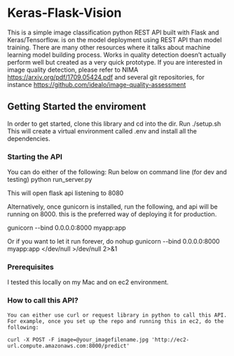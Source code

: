# Keras-Flask-Vision

This is a simple image classification python REST API built with Flask and Keras/Tensorflow.
 is on the model deployment using REST API than model training. There are many other resources where it talks about machine learning model building process. Works in quality detection doesn’t actually perform well but created as a very quick prototype. If you are interested in image quality detection, please refer to  NIMA https://arxiv.org/pdf/1709.05424.pdf and several git repositories, for instance https://github.com/idealo/image-quality-assessment

## Getting Started the enviroment
In order to get started, clone this library and cd into the dir.
Run ./setup.sh
This will create a virtual environment called .env and install all the dependencies.

### Starting the API
You can do either of the following:
Run below on command line (for dev and testing)
python run_server.py

This will open flask api listening to 8080

Alternatively, once gunicorn is installed, run the following, and api will be running on 8000. this is the preferred way of deploying it for production.

gunicorn --bind 0.0.0.0:8000 myapp:app

Or if you want to let it run forever, do
nohup gunicorn --bind 0.0.0.0:8000 myapp:app </dev/null >/dev/null 2>&1


### Prerequisites

I tested this locally on my Mac and on ec2 environment.


### How to call this API?
```
You can either use curl or request library in python to call this API.
For example, once you set up the repo and running this in ec2, do the following:

curl -X POST -F image=@your_imagefilename.jpg 'http://ec2-url.compute.amazonaws.com:8000/predict'
